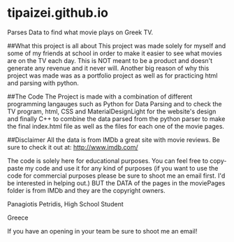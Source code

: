 # tipaizei.github.io
Parses Data to find what movie plays on Greek TV.

##What this project is all about
This project was made solely for myself and some of my friends at school in order to make it easier to see what movies are on the TV each day. This is NOT meant to be 
a product and doesn't generate any revenue and it never will. Another big reason of why this project was made was as a portfolio project as well as for practicing html and parsing with python.

##The Code
The Project is made with a combination of different programming langauges such as Python for Data Parsing and to check the TV program, html, CSS and MaterialDesignLight for the website's design and finally C++ to combine the data parsed from the python parser
to make the final index.html file as well as the files for each one of the movie pages.

##Disclaimer
All the data is from IMDb a great site with movie reviews. Be sure to check it out at: http://www.imdb.com/

The code is solely here for educational purposes. You can feel free to copy-paste my code and use it for any kind of purposes (if you want to use the code for commercial purposes please be sure to shoot me an email first. I'd be interested in helping out.)
BUT the DATA of the pages in the moviePages folder is from IMDb and they are the copyright owners. 

Panagiotis Petridis, High School Student

Greece

If you have an opening in your team be sure to shoot me an email! 
